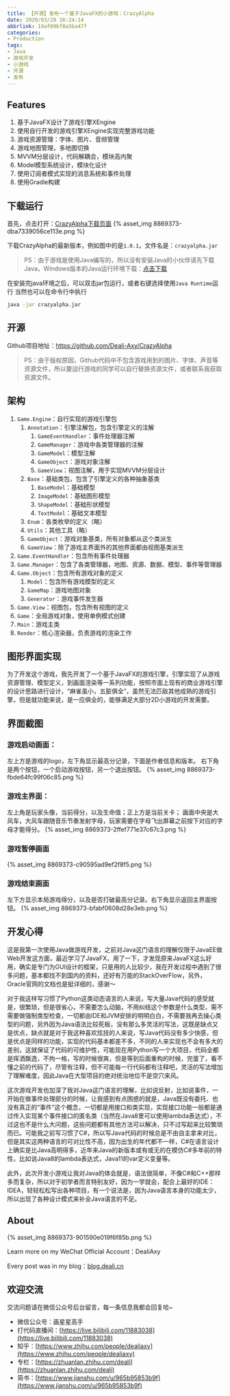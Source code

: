 ```yaml
---
title: 【开源】发布一个基于JavaFX的小游戏：CrazyAlpha
date: 2020/03/28 16:24:14
abbrlink: 19af09bf8a5ba47f
categories:
- Production
tags:
- Java
- 游戏开发
- 小游戏
- 开源
- 发布
---
```

## Features
1. 基于JavaFX设计了游戏引擎XEngine
2. 使用自行开发的游戏引擎XEngine实现完整游戏功能
3. 游戏资源管理：字体、图片、音频管理
4. 游戏地图管理，多地图切换
5. MVVM分层设计，代码解耦合，模块高内聚
6. Model模型系统设计，模块化设计
7. 使用订阅者模式实现的消息系统和事件处理
8. 使用Gradle构建

## 下载运行
首先，点击打开：[CrazyAlpha下载页面](https://github.com/Deali-Axy/CrazyAlpha/releases)
{% asset_img 8869373-dba7339056ce113e.png %}

下载CrazyAlpha的最新版本，例如图中的是`1.0.1`，文件名是：`crazyalpha.jar`

>PS：由于游戏是使用Java编写的，所以没有安装Java的小伙伴请先下载Java，Windows版本的Java运行环境下载：[点击下载](https://javadl.oracle.com/webapps/download/AutoDL?BundleId=235724_2787e4a523244c269598db4e85c51e0c)

在安装完java环境之后，可以双击jar包运行，或者右键选择使用`Java Runtime`运行
当然也可以在命令行中执行
```bash
java -jar crazyalpha.jar
```

## 开源
Github项目地址：https://github.com/Deali-Axy/CrazyAlpha
>PS：由于版权原因，Github代码中不包含游戏用到的图片、字体、声音等资源文件，所以要运行游戏的同学可以自行替换资源文件，或者联系我获取资源文件。

## 架构
1. `Game.Engine`：自行实现的游戏引擎包
    1. `Annotation`：引擎注解包，包含引擎定义的注解
        1. `GameEventHandler`：事件处理器注解
        2. `GameManager`：游戏中各类管理器的注解
        3. `GameModel`：模型注解
        4. `GameObject`：游戏对象注解
        5. `GameView`：视图注解，用于实现MVVM分层设计
    2. `Base`：基础类包，包含了引擎定义的各种抽象基类
        1. `BaseModel`：基础模型
        2. `ImageModel`：基础图形模型
        3. `ShapeModel`：基础形状模型
        4. `TextModel`：基础文本模型
    3. `Enum`：各类枚举的定义（略）
    4. `Utils`：其他工具（略）
    5. `GameObject`：游戏对象基类，所有对象都从这个类派生
    6. `GameView`：除了游戏主界面外的其他界面都由视图基类派生
2. `Game.EventHandler`：包含所有事件处理器
3. `Game.Manager`：包含了各类管理器，地图、资源、数据、模型、事件等管理器
4. `Game.Object`：包含所有游戏对象的定义
    1. `Model`：包含所有游戏模型的定义
    2. `GameMap`：游戏地图对象
    3. `Generator`：游戏事件发生器
5. `Game.View`：视图包，包含所有视图的定义
6. `Game`：全局游戏对象，使用单例模式创建
7. `Main`：游戏主类
8. `Render`：核心渲染器，负责游戏的渲染工作


## 图形界面实现
为了开发这个游戏，我先开发了一个基于JavaFX的游戏引擎，引擎实现了从游戏资源管理、模型定义，到画面渲染等一系列功能，按照市面上现有的商业游戏引擎的设计思路进行设计，“麻雀虽小，五脏俱全”，虽然无法匹敌其他成熟的游戏引擎，但是就功能来说，是一应俱全的，能够满足大部分2D小游戏的开发需要。


## 界面截图
### 游戏启动画面：
左上方是游戏的logo，左下角显示最高分记录，下面是作者信息和版本。
右下角是两个按钮，一个启动游戏按钮，另一个退出按钮。
{% asset_img 8869373-fbde64fc99f06c85.png %}

### 游戏主界面：
左上角是玩家头像，当前得分，以及生命值；正上方是当前关卡；
画面中央是大风车，大风车跟随音乐节奏发射字母，玩家需要在字母飞出屏幕之前按下对应的字母才能得分。
{% asset_img 8869373-2ffef771e37c67c3.png %}

### 游戏暂停画面
{% asset_img 8869373-c90595ad9ef2f8f5.png %}

### 游戏结束画面
左下方显示本局游戏得分，以及是否打破最高分记录。右下角显示返回主界面按钮。
{% asset_img 8869373-bfabf0608d28e3eb.png %}


## 开发心得
这是我第一次使用Java做游戏开发，之前对Java这门语言的理解仅限于JavaEE做Web开发这方面，最近学习了JavaFX，用了一下，才发现原来JavaFX这么好用，确实是专门为GUI设计的框架，只是用的人比较少，我在开发过程中遇到了很多问题，基本都找不到国内的资料，还好有万能的StackOverFlow，另外，Oracle官网的文档也是挺详细的，感谢～

对于我这样写习惯了Python这类动态语言的人来说，写大量Java代码的感受就是，很繁琐，但是很省心，不需要怎么动脑，不用纠结这个参数是什么类型，需不需要做强制类型检查，一切都由IDE和JVM安排的明明白白，不需要我再去操心类型的问题，另外因为Java语法比较死板，没有那么多灵活的写法，这既是缺点又是优点，缺点就是对于我这种喜欢炫技的人来说，写Java代码没有多少快感，但是优点是同样的功能，实现的代码基本都差不多，不同的人来实现也不会有多大的差别，这就保证了代码的可维护性，可能现在用Python写一个大项目，代码全都是挥洒飘逸，不拘一格，写的时候很爽，但是等到后面重构的时候，完蛋了，看不懂之前的代码了，尽管有注释，但不可能每一行代码都有注释吧，灵活的写法增加了理解难度，因此Java在大型项目的绝对统治地位不是空穴来风。

这次游戏开发也加深了我对Java这门语言的理解，比如说反射，比如说事件，一开始在做事件处理部分的时候，让我感到有点困惑的就是，Java既没有委托、也没有真正的“事件”这个概念，一切都是用接口和类实现，实现接口功能一般都是通过传入实现某个事件接口的匿名类（当然在Java8里可以使用lambda表达式），不过这也不是什么大问题，这些问题都有其他方法可以解决，只不过写起来比较繁琐而已。可能我之前写习惯了C#，所以写Java代码的时候总是不由自主拿来对比，但是其实这两种语言的可对比性不高，因为出生的年代都不一样，C#在语言设计上确实是比Java高明得多，近年来Java的新版本或有或无的在模仿C#多年前的特性，比如说Java8的lambda表达式，Java11的var定义变量等。

此外，此次开发小游戏让我对Java的体会就是，语法很简单，不像C#和C++那样多而复杂，所以对于初学者而言特别友好，因为一学就会，配合上最好的IDE：IDEA，轻轻松松写出各种项目，有一个说法是，因为Java语言本身的功能太少，所以出现了各种设计模式来补全Java语言的不足。

## About
{% asset_img 8869373-901590e019f6f85b.png %}

Learn more on my WeChat Official Account：DealiAxy

Every post was in my blog：[blog.deali.cn](http://blog.deali.cn)


## 欢迎交流
交流问题请在微信公众号后台留言，每一条信息我都会回复哈~
- 微信公众号：画星星高手
- 打代码直播间：[https://live.bilibili.com/11883038](https://live.bilibili.com/11883038)
- 知乎：[https://www.zhihu.com/people/dealiaxy](https://www.zhihu.com/people/dealiaxy)
- 专栏：[https://zhuanlan.zhihu.com/deali](https://zhuanlan.zhihu.com/deali)
- 简书：[https://www.jianshu.com/u/965b95853b9f](https://www.jianshu.com/u/965b95853b9f)
